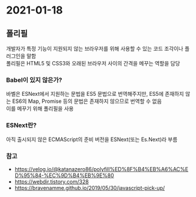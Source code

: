 # 2021-01-18

## 폴리필

개발자가 특정 기능이 지원되지 않는 브라우저를 위해 사용할 수 있는 코드 조각이나 플러그인을 말함  
폴리필은 HTML5 및 CSS3와 오래된 브라우저 사이의 간격을 메꾸는 역할을 담당

### Babel이 있지 않은가?

바벨은 ESNext에서 지원하는 문법을 ES5 문법으로 번역해주지만, ES5에 존재하지 않는 ES6의 Map, Promise 등의 문법은 존재하지 않으므로 번역할 수 없음  
이를 메꾸기 위해 폴리필을 사용

### ESNext란?

아직 출시되지 않은 ECMAScript의 준비 버전을 ESNext(또는 Es.Next)라 부름

### 참고

- https://velog.io/@katanazero86/polyfill%ED%8F%B4%EB%A6%AC%ED%95%84-%EC%9D%B4%EB%9E%80
- https://webdir.tistory.com/328
- https://bravenamme.github.io/2019/05/30/javascript-pick-up/
